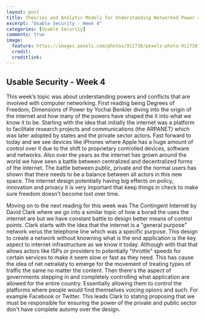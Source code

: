 ```yaml
---
layout: post
title: Theories and Analytic Models for Understanding Networked Power and Conflict
excerpt: "Usable Security - Week 4"
categories: [Usable Security]
comments: true
image:
  feature: https://images.pexels.com/photos/911738/pexels-photo-911738.jpeg?auto=compress&cs=tinysrgb&dpr=3&h=750&w=1260
  credit: 
  creditlink: 
---
```

## Usable Security - Week 4

This week’s topic was about understanding powers and conflicts that are involved with computer networking. First reading being Degrees of Freedom, Dimensions of Power by Yochai Benkler diving into the origin of the internet and how many of the powers have shaped the it into what we know it to be. Starting with the idea that initially the internet was a platform to facilitate research projects and communications (the ARPANET) which was later adopted by states and the private sector actors. Fast forward to today and we see devices like iPhones where Apple has a huge amount of control over it due to the shift to proprietary controlled devices, software and networks. Also over the years as the internet has grown around the world we have seen a battle between centralized and decentralized forms of the internet. The battle between public, private and the normal users has shown that there needs to be a balance between all actors in this new space. The internet design potentially having big effects on policy, innovation and privacy it is very important that keep things in check to make sure freedom doesn't become lost over time.

Moving on to the next reading for this week was The Contingent Internet by David Clark where we go into a similar topic of how a borad the uses the internet are but we have constant battle to design better means of control points. Clark starts with the idea that the internet is a "general purpose" network verus the telephone line which was a specific purpose. This design to create a network without knowning what is the end application is the key aspect to internet infrastructure as we know it today. Although with that that allows actors like ISPs or providers to potentially "throttle" speeds for certain services to make it seem slow or fast as they need. This has cause the idea of net netraliaty to emerge for the movement of treating types of traffic the same no matter the content. Then there's the aspect of governments stepping in and completely controlling what application are allowed for the entire country. Essentially allowing them to control the platforms where people would find themselves voicing opions and such. For example Facebook or Twitter. This leads Clark to stating proposing that we must be responsible for ensuring the power of the private and public sector don't have complete automy over the design.



